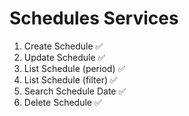 # Schedules Services

1. Create Schedule ✅
2. Update Schedule ✅
3. List Schedule (period) ✅
4. List Schedule (filter) ✅
5. Search Schedule Date ✅
6. Delete Schedule ✅
